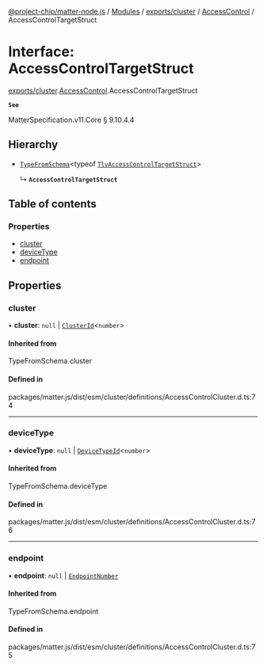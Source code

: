 [@project-chip/matter-node.js](../README.md) / [Modules](../modules.md) / [exports/cluster](../modules/exports_cluster.md) / [AccessControl](../modules/exports_cluster.AccessControl.md) / AccessControlTargetStruct

# Interface: AccessControlTargetStruct

[exports/cluster](../modules/exports_cluster.md).[AccessControl](../modules/exports_cluster.AccessControl.md).AccessControlTargetStruct

**`See`**

MatterSpecification.v11.Core § 9.10.4.4

## Hierarchy

- [`TypeFromSchema`](../modules/exports_tlv.md#typefromschema)\<typeof [`TlvAccessControlTargetStruct`](../modules/exports_cluster.AccessControl.md#tlvaccesscontroltargetstruct)\>

  ↳ **`AccessControlTargetStruct`**

## Table of contents

### Properties

- [cluster](exports_cluster.AccessControl.AccessControlTargetStruct.md#cluster)
- [deviceType](exports_cluster.AccessControl.AccessControlTargetStruct.md#devicetype)
- [endpoint](exports_cluster.AccessControl.AccessControlTargetStruct.md#endpoint)

## Properties

### cluster

• **cluster**: ``null`` \| [`ClusterId`](../modules/exports_datatype.md#clusterid)\<`number`\>

#### Inherited from

TypeFromSchema.cluster

#### Defined in

packages/matter.js/dist/esm/cluster/definitions/AccessControlCluster.d.ts:74

___

### deviceType

• **deviceType**: ``null`` \| [`DeviceTypeId`](../modules/exports_datatype.md#devicetypeid)\<`number`\>

#### Inherited from

TypeFromSchema.deviceType

#### Defined in

packages/matter.js/dist/esm/cluster/definitions/AccessControlCluster.d.ts:76

___

### endpoint

• **endpoint**: ``null`` \| [`EndpointNumber`](../modules/exports_datatype.md#endpointnumber)

#### Inherited from

TypeFromSchema.endpoint

#### Defined in

packages/matter.js/dist/esm/cluster/definitions/AccessControlCluster.d.ts:75
